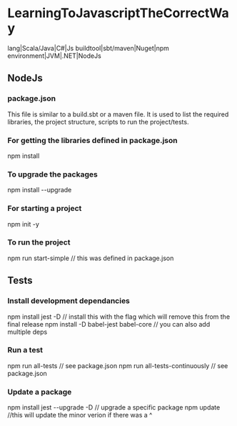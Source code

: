 # LearningToJavascriptTheCorrectWay

lang|Scala/Java|C#|Js
buildtool|sbt/maven|Nuget|npm
environment|JVM|.NET|NodeJs

## NodeJs
### package.json
This file is similar to a build.sbt or a maven file.  It is used to list the required libraries, the project structure, scripts to run the project/tests.

### For getting the libraries defined in package.json
npm install

### To upgrade the packages
npm install --upgrade

### For starting a project
npm init -y

### To run the project
npm run start-simple // this was defined in package.json

## Tests
### Install development dependancies

npm install jest -D // install this with the flag which will remove this from the final release
npm install -D babel-jest babel-core // you can also add multiple deps

### Run a test

npm run all-tests // see package.json
npm run all-tests-continuously // see package.json

### Update a package
npm install jest --upgrade -D // upgrade a specific package
npm update //this will update the minor verion if there was a ^

